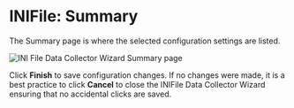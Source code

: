 # INIFile: Summary

The Summary page is where the selected configuration settings are listed.

![INI File Data Collector Wizard Summary page](/img/product_docs/accessanalyzer/12.0/admin/datacollector/inifile/summary.webp)

Click **Finish** to save configuration changes. If no changes were made, it is a best practice to
click **Cancel** to close the INIFile Data Collector Wizard ensuring that no accidental clicks are
saved.

